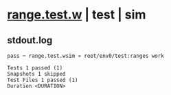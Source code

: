 # [range.test.w](../../../../../../examples/tests/sdk_tests/std/range.test.w) | test | sim

## stdout.log
```log
pass ─ range.test.wsim » root/env0/test:ranges work

Tests 1 passed (1)
Snapshots 1 skipped
Test Files 1 passed (1)
Duration <DURATION>
```

